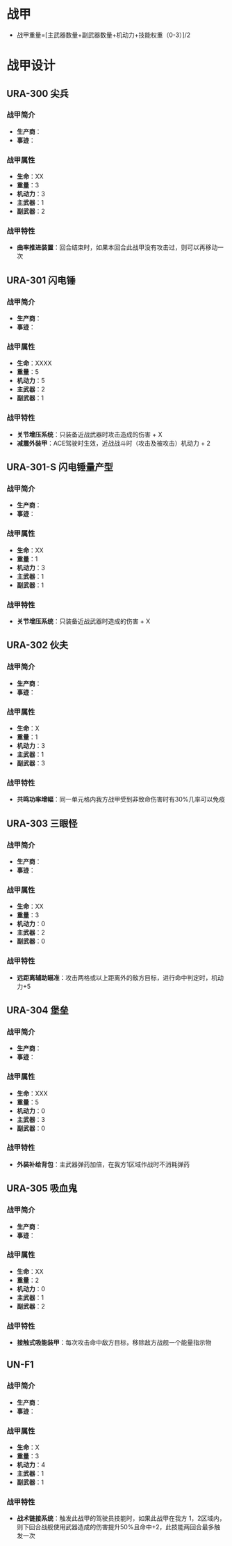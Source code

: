 # 战甲
- 战甲重量=[主武器数量+副武器数量+机动力+技能权重（0-3）]/2
# 战甲设计
## URA-300 尖兵
### 战甲简介
- **生产商**：
- **事迹**：
### 战甲属性
- **生命**：XX    
- **重量**：3   
- **机动力**：3  
- **主武器**：1  
- **副武器**：2      
### 战甲特性
- **曲率推进装置**：回合结束时，如果本回合此战甲没有攻击过，则可以再移动一次

## URA-301 闪电锤
### 战甲简介
- **生产商**：
- **事迹**：
### 战甲属性
- **生命**：XXXX   
- **重量**：5 
- **机动力**：5
- **主武器**：2
- **副武器**：1       
### 战甲特性
- **关节增压系统**：只装备近战武器时攻击造成的伤害 + X  
- **减震外装甲**：ACE驾驶时生效，近战战斗时（攻击及被攻击）机动力 + 2

## URA-301-S 闪电锤量产型
### 战甲简介
- **生产商**：
- **事迹**：

### 战甲属性
- **生命**：XX  
- **重量**：1     
- **机动力**：3  
- **主武器**：1  
- **副武器**：1        

### 战甲特性
- **关节增压系统**：只装备近战武器时造成的伤害 + X

## URA-302 伙夫
### 战甲简介
- **生产商**：
- **事迹**：

### 战甲属性
- **生命**：X   
- **重量**：1   
- **机动力**：3  
- **主武器**：1  
- **副武器**：3      

### 战甲特性
- **共鸣功率增幅**：同一单元格内我方战甲受到非致命伤害时有30%几率可以免疫

## URA-303 三眼怪
### 战甲简介
- **生产商**： 
- **事迹**： 

### 战甲属性
- **生命**：XX   
- **重量**：3   
- **机动力**：0   
- **主武器**：2   
- **副武器**：0       

### 战甲特性
- **远距离辅助瞄准**：攻击两格或以上距离外的敌方目标，进行命中判定时，机动力+5

## URA-304 堡垒
### 战甲简介
- **生产商**：
- **事迹**：

### 战甲属性
- **生命**：XXX   
- **重量**：5   
- **机动力**：0  
- **主武器**：3  
- **副武器**：0        

### 战甲特性
- **外装补给背包**：主武器弹药加倍，在我方1区域作战时不消耗弹药

## URA-305 吸血鬼
### 战甲简介
- **生产商**：
- **事迹**：

### 战甲属性
- **生命**：XX   
- **重量**：2   
- **机动力**：0  
- **主武器**：1  
- **副武器**：2        

### 战甲特性
- **接触式吸能装甲**：每次攻击命中敌方目标，移除敌方战舰一个能量指示物

## UN-F1 
### 战甲简介
- **生产商**：
- **事迹**：

### 战甲属性
- **生命**：X   
- **重量**：3   
- **机动力**：4  
- **主武器**：1  
- **副武器**：1        

### 战甲特性
- **战术链接系统**：触发此战甲的驾驶员技能时，如果此战甲在我方 1，2区域内，则下回合战舰使用武器造成的伤害提升50%且命中+2，此技能两回合最多触发一次
 




